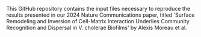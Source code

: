 This GitHub repository contains the input files necessary to reproduce the results presented in our 2024 Nature Communications paper, titled 'Surface Remodeling and Inversion of Cell-Matrix Interaction Underlies Community Recognition and Dispersal in V. cholerae Biofilms' by Alexis Moreau et al.
